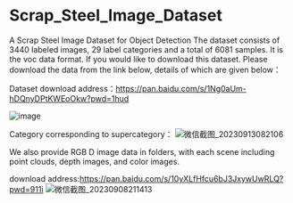 # Scrap_Steel_Image_Dataset
A Scrap Steel Image Dataset for Object Detection
The dataset consists of 3440 labeled images, 29 label categories and a total of 6081 samples. It is the voc data format. If you would like to download this dataset. Please download the data from the link below, details of which are given below：

Dataset download address：https://pan.baidu.com/s/1Ng0aUm-hDQnyDPtKWEoOkw?pwd=1hud 



![image](https://github.com/zichengzichengzi/Scrap_Steel_Image_Dataset/assets/43312794/a111fab7-1741-4656-aac6-c0f79a2f1068)



Category corresponding to supercategory：
![微信截图_20230913082106](https://github.com/zichengzichengzi/Scrap_Steel_Image_Dataset/assets/43312794/304e2fde-6ff0-45fa-9fdf-b8fdf0a83ab1)



We also provide RGB D image data in folders, with each scene including point clouds, depth images, and color images.

download address:https://pan.baidu.com/s/10yXLfHfcu6bJ3JxywUwRLQ?pwd=911i 
![微信截图_20230908211413](https://github.com/zichengzichengzi/Scrap_Steel_Image_Dataset/assets/43312794/3005ed93-f683-4301-9271-36bfefcf5f1e)
